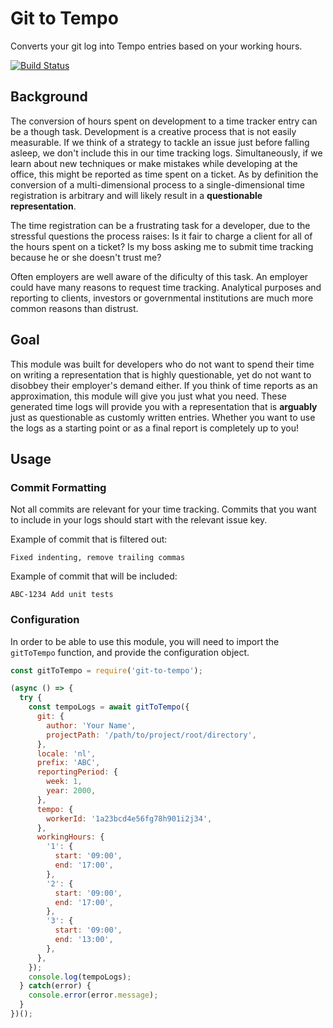 # Git to Tempo
Converts your git log into Tempo entries based on your working hours.

[![Build Status](https://travis-ci.org/bobvanhesse/git-to-tempo.svg?branch=master)](https://travis-ci.org/bobvanhesse/git-to-tempo)

## Background
The conversion of hours spent on development to a time tracker entry can be a
though task. Development is a creative process that is not easily measurable.
If we think of a strategy to tackle an issue just before falling asleep, we
don't include this in our time tracking logs. Simultaneously, if we learn about
new techniques or make mistakes while developing at the office, this might be
reported as time spent on a ticket. As by definition the conversion of a
multi-dimensional process to a single-dimensional time registration is arbitrary
and will likely result in a **questionable representation**.

The time registration can be a frustrating task for a developer, due to the
stressful questions the process raises: Is it fair to charge a client for all
of the hours spent on a ticket? Is my boss asking me to submit time tracking
because he or she doesn't trust me?

Often employers are well aware of the dificulty of this task. An employer could
have many reasons to request time tracking. Analytical purposes and reporting to
clients, investors or governmental institutions are much more common reasons
than distrust.

## Goal
This module was built for developers who do not want to spend their time on
writing a representation that is highly questionable, yet do not want to
disobbey their employer's demand either. If you think of time reports as an
approximation, this module will give you just what you need. These generated
time logs will provide you with a representation that is __arguably__ just as
questionable as customly written entries. Whether you want to use the logs as
a starting point or as a final report is completely up to you!

## Usage
### Commit Formatting
Not all commits are relevant for your time tracking. Commits that you want to include in your logs should start with the relevant issue key.

Example of commit that is filtered out:
```
Fixed indenting, remove trailing commas
```

Example of commit that will be included:
```
ABC-1234 Add unit tests
```

### Configuration
In order to be able to use this module, you will need to import the `gitToTempo` function, and provide the configuration object.

```js
const gitToTempo = require('git-to-tempo');

(async () => {
  try {
    const tempoLogs = await gitToTempo({
      git: {
        author: 'Your Name',
        projectPath: '/path/to/project/root/directory',
      },
      locale: 'nl',
      prefix: 'ABC',
      reportingPeriod: {
        week: 1,
        year: 2000,
      },
      tempo: {
        workerId: '1a23bcd4e56fg78h901i2j34',
      },
      workingHours: {
        '1': {
          start: '09:00',
          end: '17:00',
        },
        '2': {
          start: '09:00',
          end: '17:00',
        },
        '3': {
          start: '09:00',
          end: '13:00',
        },
      },
    });
    console.log(tempoLogs);
  } catch(error) {
    console.error(error.message);
  }
})();
```
